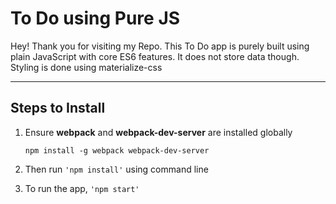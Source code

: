 To Do using Pure JS
===================


Hey! Thank you for visiting my Repo. This To Do app is purely built using plain JavaScript with core ES6 features. It does not store data though. Styling is done using materialize-css

----------


Steps to Install
-------------


 1. Ensure **webpack** and **webpack-dev-server** are installed globally
	 
    `npm install -g webpack webpack-dev-server`
    
 2. Then run `'npm install'` using command line
 3. To run the app, `'npm start'`